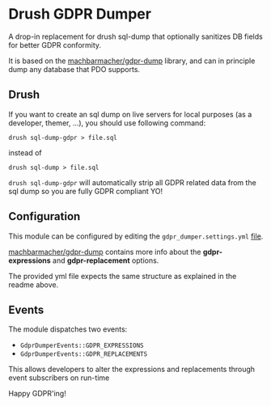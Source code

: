 # Drush GDPR Dumper

A drop-in replacement for drush sql-dump that optionally sanitizes DB fields for better GDPR conformity.

It is based on the [machbarmacher/gdpr-dump](https://github.com/machbarmacher/gdpr-dump) library, 
and can in principle dump any database that PDO supports. 

## Drush

If you want to create an sql dump on live servers for local purposes (as a developer, themer, ...), 
you should use following command:

```
drush sql-dump-gdpr > file.sql
```

instead of 

```
drush sql-dump > file.sql
```

`drush sql-dump-gdpr` will automatically strip all GDPR related data from the sql dump so 
you are fully GDPR compliant YO!

## Configuration

This module can be configured by editing the `gdpr_dumper.settings.yml` [file](https://github.com/robiningelbrecht/gdpr-dumper/blob/master/config/install/gdpr_dumper.settings.yml).

[machbarmacher/gdpr-dump](https://github.com/machbarmacher/gdpr-dump) contains more info about 
the **gdpr-expressions** and **gdpr-replacement** options. 

The provided yml file expects the same structure as explained in the readme above.

## Events

The module dispatches two events:
* `GdprDumperEvents::GDPR_EXPRESSIONS`
* `GdprDumperEvents::GDPR_REPLACEMENTS`
 
This allows developers to alter the expressions and replacements through event subscribers on run-time

Happy GDPR'ing!
